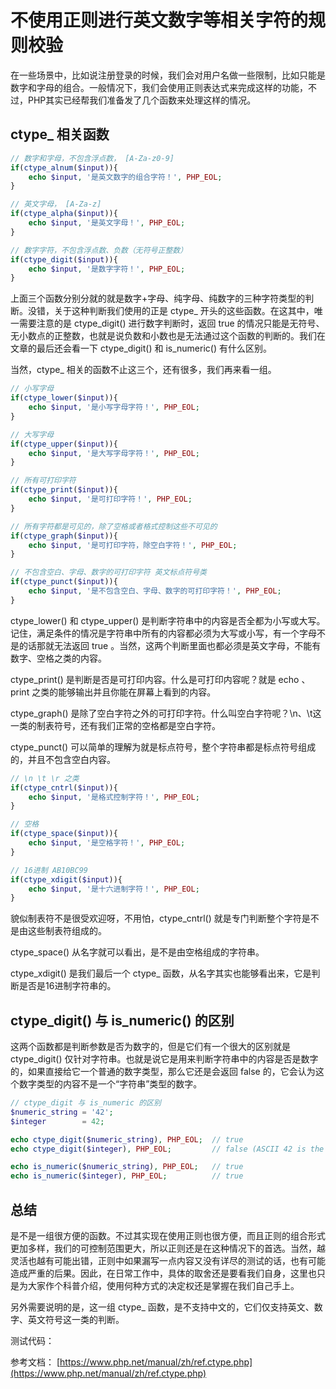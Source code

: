 # 不使用正则进行英文数字等相关字符的规则校验

在一些场景中，比如说注册登录的时候，我们会对用户名做一些限制，比如只能是数字和字母的组合。一般情况下，我们会使用正则表达式来完成这样的功能，不过，PHP其实已经帮我们准备发了几个函数来处理这样的情况。

## ctype_ 相关函数

```php
// 数字和字母，不包含浮点数， [A-Za-z0-9]
if(ctype_alnum($input)){
    echo $input, '是英文数字的组合字符！', PHP_EOL;
}

// 英文字母， [A-Za-z]
if(ctype_alpha($input)){
    echo $input, '是英文字母！', PHP_EOL;
}

// 数字字符，不包含浮点数、负数（无符号正整数）
if(ctype_digit($input)){
    echo $input, '是数字字符！', PHP_EOL;
}
```

上面三个函数分别分就的就是数字+字母、纯字母、纯数字的三种字符类型的判断。没错，关于这种判断我们使用的正是 ctype_ 开头的这些函数。在这其中，唯一需要注意的是 ctype_digit() 进行数字判断时，返回 true 的情况只能是无符号、无小数点的正整数，也就是说负数和小数也是无法通过这个函数的判断的。我们在文章的最后还会看一下 ctype_digit() 和 is_numeric() 有什么区别。

当然，ctype_ 相关的函数不止这三个，还有很多，我们再来看一组。

```php
// 小写字母
if(ctype_lower($input)){
    echo $input, '是小写字母字符！', PHP_EOL;
}

// 大写字母
if(ctype_upper($input)){
    echo $input, '是大写字母字符！', PHP_EOL;
}

// 所有可打印字符
if(ctype_print($input)){
    echo $input, '是可打印字符！', PHP_EOL;
}

// 所有字符都是可见的，除了空格或者格式控制这些不可见的
if(ctype_graph($input)){
    echo $input, '是可打印字符，除空白字符！', PHP_EOL;
}

// 不包含空白、字母、数字的可打印字符 英文标点符号类
if(ctype_punct($input)){
    echo $input, '是不包含空白、字母、数字的可打印字符！', PHP_EOL;
}
```

ctype_lower() 和 ctype_upper() 是判断字符串中的内容是否全都为小写或大写。记住，满足条件的情况是字符串中所有的内容都必须为大写或小写，有一个字母不是的话那就无法返回 true 。当然，这两个判断里面也都必须是英文字母，不能有数字、空格之类的内容。

ctype_print() 是判断是否是可打印内容。什么是可打印内容呢？就是 echo 、 print 之类的能够输出并且你能在屏幕上看到的内容。

ctype_graph() 是除了空白字符之外的可打印字符。什么叫空白字符呢？\n、\t这一类的制表符号，还有我们正常的空格都是空白字符。

ctype_punct() 可以简单的理解为就是标点符号，整个字符串都是标点符号组成的，并且不包含空白内容。

```php
// \n \t \r 之类
if(ctype_cntrl($input)){
    echo $input, '是格式控制字符！', PHP_EOL;
}

// 空格
if(ctype_space($input)){
    echo $input, '是空格字符！', PHP_EOL;
}

// 16进制 AB10BC99
if(ctype_xdigit($input)){
    echo $input, '是十六进制字符！', PHP_EOL;
}
```

貌似制表符不是很受欢迎呀，不用怕，ctype_cntrl() 就是专门判断整个字符是不是由这些制表符组成的。

ctype_space() 从名字就可以看出，是不是由空格组成的字符串。

ctype_xdigit() 是我们最后一个 ctype_ 函数，从名字其实也能够看出来，它是判断是否是16进制字符串的。

## ctype_digit() 与 is_numeric() 的区别

这两个函数都是判断参数是否为数字的，但是它们有一个很大的区别就是 ctype_digit() 仅针对字符串。也就是说它是用来判断字符串中的内容是否是数字的，如果直接给它一个普通的数字类型，那么它还是会返回 false 的，它会认为这个数字类型的内容不是一个“字符串”类型的数字。

```php
// ctype_digit 与 is_numeric 的区别
$numeric_string = '42';
$integer        = 42;

echo ctype_digit($numeric_string), PHP_EOL;  // true
echo ctype_digit($integer), PHP_EOL;         // false (ASCII 42 is the * character)

echo is_numeric($numeric_string), PHP_EOL;   // true
echo is_numeric($integer), PHP_EOL;          // true
```

## 总结

是不是一组很方便的函数。不过其实现在使用正则也很方便，而且正则的组合形式更加多样，我们的可控制范围更大，所以正则还是在这种情况下的首选。当然，越灵活也越有可能出错，正则中如果漏写一点内容又没有详尽的测试的话，也有可能造成严重的后果。因此，在日常工作中，具体的取舍还是要看我们自身，这里也只是为大家作个科普介绍，使用何种方式的决定权还是掌握在我们自己手上。

另外需要说明的是，这一组 ctype_ 函数，是不支持中文的，它们仅支持英文、数字、英文符号这一类的判断。

测试代码：


参考文档：
[https://www.php.net/manual/zh/ref.ctype.php](https://www.php.net/manual/zh/ref.ctype.php)
